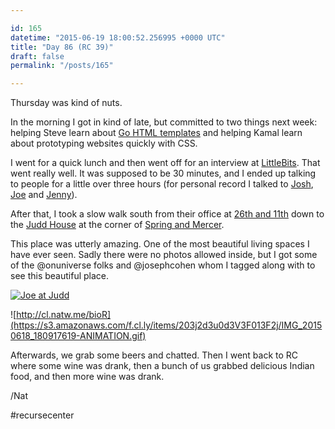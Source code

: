 ```yaml
---

id: 165
datetime: "2015-06-19 18:00:52.256995 +0000 UTC"
title: "Day 86 (RC 39)"
draft: false
permalink: "/posts/165"

---
```


Thursday was kind of nuts.

In the morning I got in kind of late, but committed to two things next week: helping Steve learn about [Go HTML templates](https://golang.org/pkg/html/template/) and helping Kamal learn about prototyping websites quickly with CSS.

I went for a quick lunch and then went off for an interview at [LittleBits](http://littlebits.cc/). That went really well. It was supposed to be 30 minutes, and I ended up talking to people for a little over three hours (for personal record I talked to [Josh](https://twitter.com/heavypennies), [Joe](https://www.linkedin.com/in/joeneal) and [Jenny](https://www.linkedin.com/pub/jenny-lawton/10/784/92)).

After that, I took a slow walk south from their office at [26th and 11th](https://goo.gl/maps/yF3y2) down to the [Judd House](http://www.juddfoundation.org/new_york) at the corner of [Spring and Mercer](https://goo.gl/maps/hhY4I).

This place was utterly amazing. One of the most beautiful living spaces I have ever seen. Sadly there were no photos allowed inside, but I got some of the @onuniverse folks and @josephcohen whom I tagged along with to see this beautiful place.

<a href="https://www.flickr.com/photos/icco/18773681928" title="Joe at Judd by Nat Welch, on Flickr"><img src="https://c1.staticflickr.com/1/293/18773681928_630d4a1b5e_b.jpg" alt="Joe at Judd"></a>

![http://cl.natw.me/bioR](https://s3.amazonaws.com/f.cl.ly/items/203j2d3u0d3V3F013F2j/IMG_20150618_180917619-ANIMATION.gif)

Afterwards, we grab some beers and chatted. Then I went back to RC where some wine was drank, then a bunch of us grabbed delicious Indian food, and then more wine was drank.

/Nat

#recursecenter
